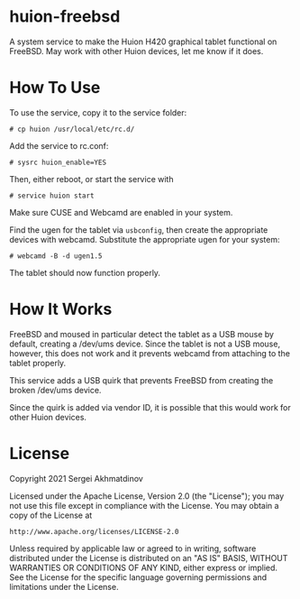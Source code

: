 # huion-freebsd
A system service to make the Huion H420 graphical tablet functional on FreeBSD.
May work with other Huion devices, let me know if it does.

# How To Use

To use the service, copy it to the service folder:

```
# cp huion /usr/local/etc/rc.d/
```

Add the service to rc.conf:

```
# sysrc huion_enable=YES
```

Then, either reboot, or start the service with
```
# service huion start
```

Make sure CUSE and Webcamd are enabled in your system.

Find the ugen for the tablet via `usbconfig`, then
create the appropriate devices with webcamd. Substitute the appropriate ugen for
your system:
```
# webcamd -B -d ugen1.5
```

The tablet should now function properly.

# How It Works

FreeBSD and moused in particular detect the tablet as a USB mouse by
default, creating a /dev/ums device. Since the tablet is not a USB
mouse, however, this does not work and it prevents webcamd from
attaching to the tablet properly.

This service adds a USB quirk that prevents FreeBSD from creating
the broken /dev/ums device.

Since the quirk is added via vendor ID, it is possible that
this would work for other Huion devices.

# License

Copyright 2021 Sergei Akhmatdinov

Licensed under the Apache License, Version 2.0 (the "License");
you may not use this file except in compliance with the License.
You may obtain a copy of the License at

    http://www.apache.org/licenses/LICENSE-2.0

Unless required by applicable law or agreed to in writing, software
distributed under the License is distributed on an "AS IS" BASIS,
WITHOUT WARRANTIES OR CONDITIONS OF ANY KIND, either express or implied.
See the License for the specific language governing permissions and
limitations under the License.
